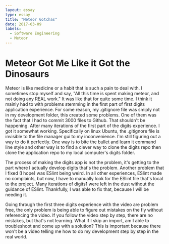 ```yaml
---
layout: essay
type: essay
title: "Meteor Gotchas"
date: 2017-03-09
labels:
  - Software Engineering
  - Meteor
---
```


# Meteor Got Me Like it Got the Dinosaurs

Meteor is like medicine or a habit that is such a pain to deal with. I sometimes stop myself and say, "All this time is spent making meteor, and not doing any REAL work." It was like that for quite some time. I think it mainly had to with problems stemming in the first part of first digits application experience. For some reason, my .gitignore file was smiply not in my development folder, this created some problems. One of them was the fact that I had to commit 3000 files to Github. That shouldn't be happening. After many iterations of the first part of the digits experience. I got it somewhat working. Specifically on linux Ubuntu, the .gitignore file is invisible to the file manager gui to my inconvenience. I'm still figuring out a way to do it perfectly. One way is to bite the bullet and learn it command line style and other way is to find a clever way to clone the digits repo then clone the application repo to my local computer's digits folder. 

The process of making the digits app is not the problem, it's getting to the part where I actually develop digits that's the problem. Another problem that I fixed (I hope) was ESlint being weird. In all other experiences, ESlint made no complaints, but now, I have to manually look for the ESlint file that's local to the project. Many iterations of digits1 were left in the dust without the guidance of ESlint. Thankfully, I was able to fix that, because I will be needing it. 


Going through the first three digits experience with the video are problem free, the only problem is being able to  figure out mistakes on the fly without referencing the video. If you follow the video step by step, there are no mistakes, but that's not learning. What if I skip an import, am I able to troubleshoot and come up with a solution? This is important because there won't be a video telling me how to do my development step by step in the real world. 
